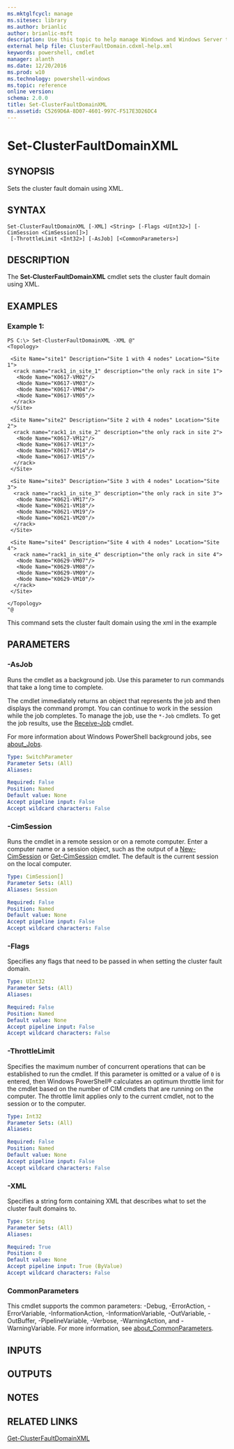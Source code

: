 ```yaml
---
ms.mktglfcycl: manage
ms.sitesec: library
ms.author: brianlic
author: brianlic-msft
description: Use this topic to help manage Windows and Windows Server technologies with Windows PowerShell.
external help file: ClusterFaultDomain.cdxml-help.xml
keywords: powershell, cmdlet
manager: alanth
ms.date: 12/20/2016
ms.prod: w10
ms.technology: powershell-windows
ms.topic: reference
online version: 
schema: 2.0.0
title: Set-ClusterFaultDomainXML
ms.assetid: C5269D6A-8D07-4601-997C-F517E3D26DC4
---
```


# Set-ClusterFaultDomainXML

## SYNOPSIS
Sets the cluster fault domain using XML.

## SYNTAX

```
Set-ClusterFaultDomainXML [-XML] <String> [-Flags <UInt32>] [-CimSession <CimSession[]>]
 [-ThrottleLimit <Int32>] [-AsJob] [<CommonParameters>]
```

## DESCRIPTION
The **Set-ClusterFaultDomainXML** cmdlet sets the cluster fault domain using XML.

## EXAMPLES

### Example 1:
```
PS C:\> Set-ClusterFaultDomainXML -XML @"
<Topology>

 <Site Name="site1" Description="Site 1 with 4 nodes" Location="Site 1">
  <rack name="rack1_in_site_1" description="the only rack in site 1">
   <Node Name="K0617-VM02"/>
   <Node Name="K0617-VM03"/>
   <Node Name="K0617-VM04"/>
   <Node Name="K0617-VM05"/>
  </rack>
 </Site>

 <Site Name="site2" Description="Site 2 with 4 nodes" Location="Site 2">
  <rack name="rack1_in_site_2" description="the only rack in site 2">
   <Node Name="K0617-VM12"/>
   <Node Name="K0617-VM13"/>
   <Node Name="K0617-VM14"/>
   <Node Name="K0617-VM15"/>
  </rack>
 </Site>

 <Site Name="site3" Description="Site 3 with 4 nodes" Location="Site 3">
  <rack name="rack1_in_site_3" description="the only rack in site 3">
   <Node Name="K0621-VM17"/>
   <Node Name="K0621-VM18"/>
   <Node Name="K0621-VM19"/>
   <Node Name="K0621-VM20"/>
  </rack>
 </Site>

 <Site Name="site4" Description="Site 4 with 4 nodes" Location="Site 4">
  <rack name="rack1_in_site_4" description="the only rack in site 4">
   <Node Name="K0629-VM07"/>
   <Node Name="K0629-VM08"/>
   <Node Name="K0629-VM09"/>
   <Node Name="K0629-VM10"/>
  </rack>
 </Site>

</Topology>
"@
```

This command sets the cluster fault domain using the xml in the example

## PARAMETERS

### -AsJob
Runs the cmdlet as a background job. Use this parameter to run commands that take a long time to complete. 

The cmdlet immediately returns an object that represents the job and then displays the command prompt. 
You can continue to work in the session while the job completes. 
To manage the job, use the `*-Job` cmdlets. 
To get the job results, use the [Receive-Job](http://go.microsoft.com/fwlink/?LinkID=113372) cmdlet. 

For more information about Windows PowerShell background jobs, see [about_Jobs](http://go.microsoft.com/fwlink/?LinkID=113251).

```yaml
Type: SwitchParameter
Parameter Sets: (All)
Aliases: 

Required: False
Position: Named
Default value: None
Accept pipeline input: False
Accept wildcard characters: False
```

### -CimSession
Runs the cmdlet in a remote session or on a remote computer.
Enter a computer name or a session object, such as the output of a [New-CimSession](http://go.microsoft.com/fwlink/p/?LinkId=227967) or [Get-CimSession](http://go.microsoft.com/fwlink/p/?LinkId=227966) cmdlet.
The default is the current session on the local computer.

```yaml
Type: CimSession[]
Parameter Sets: (All)
Aliases: Session

Required: False
Position: Named
Default value: None
Accept pipeline input: False
Accept wildcard characters: False
```

### -Flags
Specifies any flags that need to be passed in when setting the cluster fault domain.

```yaml
Type: UInt32
Parameter Sets: (All)
Aliases: 

Required: False
Position: Named
Default value: None
Accept pipeline input: False
Accept wildcard characters: False
```

### -ThrottleLimit
Specifies the maximum number of concurrent operations that can be established to run the cmdlet.
If this parameter is omitted or a value of `0` is entered, then Windows PowerShell® calculates an optimum throttle limit for the cmdlet based on the number of CIM cmdlets that are running on the computer.
The throttle limit applies only to the current cmdlet, not to the session or to the computer.

```yaml
Type: Int32
Parameter Sets: (All)
Aliases: 

Required: False
Position: Named
Default value: None
Accept pipeline input: False
Accept wildcard characters: False
```

### -XML
Specifies a string form containing XML that describes what to set the cluster fault domains to.

```yaml
Type: String
Parameter Sets: (All)
Aliases: 

Required: True
Position: 0
Default value: None
Accept pipeline input: True (ByValue)
Accept wildcard characters: False
```

### CommonParameters
This cmdlet supports the common parameters: -Debug, -ErrorAction, -ErrorVariable, -InformationAction, -InformationVariable, -OutVariable, -OutBuffer, -PipelineVariable, -Verbose, -WarningAction, and -WarningVariable. For more information, see [about_CommonParameters](http://go.microsoft.com/fwlink/?LinkID=113216).

## INPUTS

## OUTPUTS

## NOTES

## RELATED LINKS

[Get-ClusterFaultDomainXML](./Get-ClusterFaultDomainXML.md)

